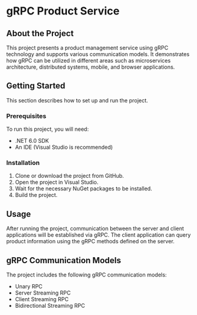 
# gRPC Product Service

## About the Project

This project presents a product management service using gRPC technology and supports various communication models. It demonstrates how gRPC can be utilized in different areas such as microservices architecture, distributed systems, mobile, and browser applications.

## Getting Started

This section describes how to set up and run the project.

### Prerequisites

To run this project, you will need:

-   .NET 6.0 SDK
-   An IDE (Visual Studio is recommended)

### Installation

1.  Clone or download the project from GitHub.
2.  Open the project in Visual Studio.
3.  Wait for the necessary NuGet packages to be installed.
4.  Build the project.

## Usage

After running the project, communication between the server and client applications will be established via gRPC. The client application can query product information using the gRPC methods defined on the server.

## gRPC Communication Models

The project includes the following gRPC communication models:

-   Unary RPC
-   Server Streaming RPC
-   Client Streaming RPC
-   Bidirectional Streaming RPC